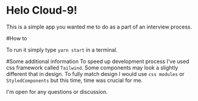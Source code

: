 # Helo Cloud-9!

This is a simple app you wanted me to do as a part of an interview process.

#How to

To run it simply type `yarn start` in a terminal.

#Some additional information
To speed up development process I've used css framework called `Tailwind`. Some components may look a slightly different that in design.
To fully match design I would use `css modules` or `StyledComponents` but this time, time was crucial for me. 

I'm open for any questions or discussion.
